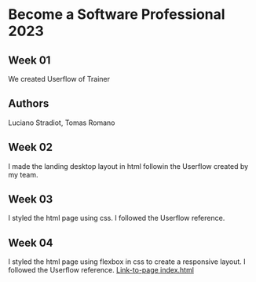 # Become a Software Professional 2023

## Week 01
We created Userflow of Trainer
## Authors
Luciano Stradiot, Tomas Romano

## Week 02
I made the landing desktop layout in html followin the Userflow created by my team.

## Week 03
I styled the html page using css. I followed the Userflow reference. 

## Week 04
I styled the html page using flexbox in css to create a responsive layout. I followed the Userflow reference.
[Link-to-page index.html](https://tomasromanoo.github.io/BaSP-M2023/Week-04/index.html "Index")
